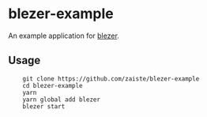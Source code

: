 # blezer-example

An example application for [blezer](https://github.com/zaiste/blezer).

## Usage

        git clone https://github.com/zaiste/blezer-example
        cd blezer-example
        yarn
        yarn global add blezer
        blezer start
